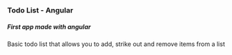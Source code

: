 ### Todo List - Angular

##### First app made with angular

Basic todo list that allows you to add, strike out and remove items from a list